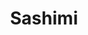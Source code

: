 ---
templateKey: blog-post
featuredpost: false
featuredimage: /assets/Sashimi.png
title: Sashimi
description: Cooking
testfield: 454
---
